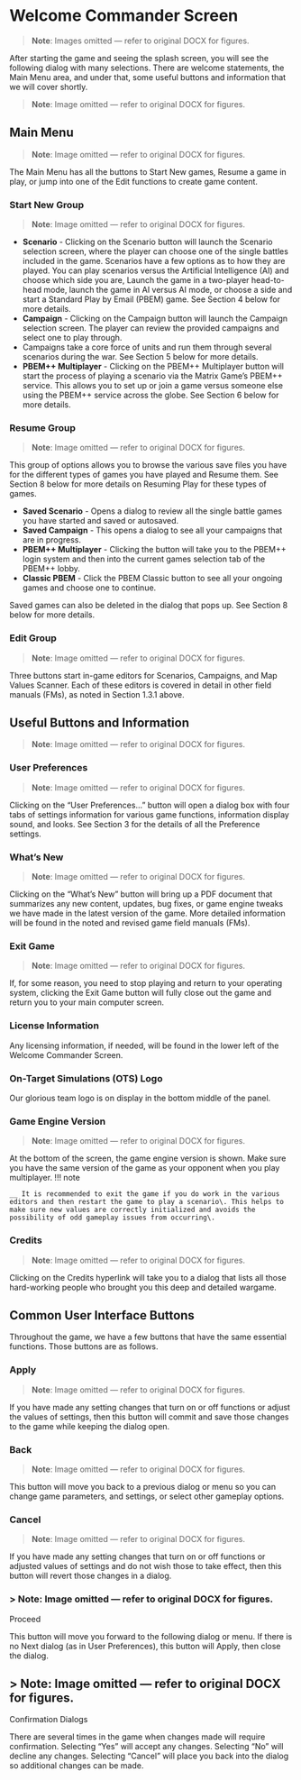 # Welcome Commander Screen

> **Note**: Images omitted — refer to original DOCX for figures.


After starting the game and seeing the splash screen, you will see the following dialog with many selections\. There are welcome statements, the Main Menu area, and under that, some useful buttons and information that we will cover shortly\.

> **Note**: Image omitted — refer to original DOCX for figures.



## Main Menu

> **Note**: Image omitted — refer to original DOCX for figures.

The Main Menu has all the buttons to Start New games, Resume a game in play, or jump into one of the Edit functions to create game content\.  

### Start New Group

> **Note**: Image omitted — refer to original DOCX for figures.



- __Scenario__ \- Clicking on the Scenario button will launch the Scenario selection screen, where the player can choose one of the single battles included in the game\. Scenarios have a few options as to how they are played\. You can play scenarios versus the Artificial Intelligence \(AI\) and choose which side you are, Launch the game in a two\-player head\-to\-head mode, launch the game in AI versus AI mode, or choose a side and start a Standard Play by Email \(PBEM\) game\. See Section 4 below for more details\. 
- __Campaign__ \- Clicking on the Campaign button will launch the Campaign selection screen\. The player can review the provided campaigns and select one to play through\.
- Campaigns take a core force of units and run them through several scenarios during the war\. See Section 5 below for more details\.
- __PBEM\+\+ Multiplayer__ \- Clicking on the PBEM\+\+ Multiplayer button will start the process of playing a scenario via the Matrix Game’s PBEM\+\+ service\. This allows you to set up or join a game versus someone else using the PBEM\+\+ service across the globe\. See Section 6 below for more details\.

### Resume Group

> **Note**: Image omitted — refer to original DOCX for figures.



This group of options allows you to browse the various save files you have for the different types of games you have played and Resume them\. See Section 8 below for more details on Resuming Play for these types of games\.

- __Saved Scenario__ \- Opens a dialog to review all the single battle games you have started and saved or autosaved\.
- __Saved Campaign__ \- This opens a dialog to see all your campaigns that are in progress\.
- __PBEM\+\+ Multiplayer__ \- Clicking the button will take you to the PBEM\+\+ login system and then into the current games selection tab of the PBEM\+\+ lobby\.
- __Classic PBEM__ \- Click the PBEM Classic button to see all your ongoing games and choose one to continue\.

Saved games can also be deleted in the dialog that pops up\. See Section 8 below for more details\.

### Edit Group

> **Note**: Image omitted — refer to original DOCX for figures.



Three buttons start in\-game editors for Scenarios, Campaigns, and Map Values Scanner\. Each of these editors is covered in detail in other field manuals \(FMs\), as noted in Section 1\.3\.1 above\.

## Useful Buttons and Information

> **Note**: Image omitted — refer to original DOCX for figures.



### User Preferences

> **Note**: Image omitted — refer to original DOCX for figures.

Clicking on the “User Preferences\.\.\.” button will open a dialog box with four tabs of settings information for various game functions, information display sound, and looks\. See Section 3 for the details of all the Preference settings\.

### What’s New

> **Note**: Image omitted — refer to original DOCX for figures.

Clicking on the “What’s New” button will bring up a PDF document that summarizes any new content, updates, bug fixes, or game engine tweaks we have made in the latest version of the game\. More detailed information will be found in the noted and revised game field manuals \(FMs\)\.

### Exit Game

> **Note**: Image omitted — refer to original DOCX for figures.

If, for some reason, you need to stop playing and return to your operating system, clicking the Exit Game button will fully close out the game and return you to your main computer screen\.

### License Information

Any licensing information, if needed, will be found in the lower left of the Welcome Commander Screen\.

### On\-Target Simulations \(OTS\) Logo

Our glorious team logo is on display in the bottom middle of the panel\.

### Game Engine Version

> **Note**: Image omitted — refer to original DOCX for figures.

At the bottom of the screen, the game engine version is shown\. Make sure you have the same version of the game as your opponent when you play multiplayer\.
!!! note

    __ It is recommended to exit the game if you do work in the various editors and then restart the game to play a scenario\. This helps to make sure new values are correctly initialized and avoids the possibility of odd gameplay issues from occurring\.


### Credits

> **Note**: Image omitted — refer to original DOCX for figures.

Clicking on the Credits hyperlink will take you to a dialog that lists all those hard\-working people who brought you this deep and detailed wargame\.

## Common User Interface Buttons

Throughout the game, we have a few buttons that have the same essential functions\. Those buttons are as follows\.

### Apply

> **Note**: Image omitted — refer to original DOCX for figures.

If you have made any setting changes that turn on or off functions or adjust the values of settings, then this button will commit and save those changes to the game while keeping the dialog open\.

### Back

> **Note**: Image omitted — refer to original DOCX for figures.

This button will move you back to a previous dialog or menu so you can change game parameters, and settings, or select other gameplay options\.

### Cancel

> **Note**: Image omitted — refer to original DOCX for figures.

If you have made any setting changes that turn on or off functions or adjusted values of settings and do not wish those to take effect, then this button will revert those changes in a dialog\.

### > **Note**: Image omitted — refer to original DOCX for figures.

Proceed

This button will move you forward to the following dialog or menu\. If there is no Next dialog \(as in User Preferences\), this button will Apply, then close the dialog\.

## > **Note**: Image omitted — refer to original DOCX for figures.

Confirmation Dialogs

There are several times in the game when changes made will require confirmation\. Selecting “Yes” will accept any changes\. Selecting “No” will decline any changes\. Selecting “Cancel” will place you back into the dialog so additional changes can be made\.

